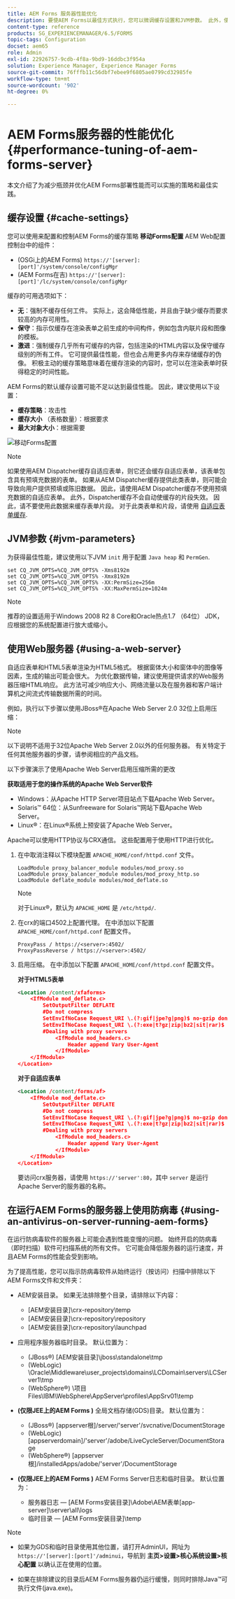 ```yaml
---
title: AEM Forms 服务器性能优化
description: 要使AEM Forms以最佳方式执行，您可以微调缓存设置和JVM参数。 此外，使用Web服务器可以增强AEM Forms部署的性能。
content-type: reference
products: SG_EXPERIENCEMANAGER/6.5/FORMS
topic-tags: Configuration
docset: aem65
role: Admin
exl-id: 22926757-9cdb-4f8a-9bd9-16ddbc3f954a
solution: Experience Manager, Experience Manager Forms
source-git-commit: 76fffb11c56dbf7ebee9f6805ae0799cd32985fe
workflow-type: tm+mt
source-wordcount: '902'
ht-degree: 0%

---
```


# AEM Forms服务器的性能优化{#performance-tuning-of-aem-forms-server}

本文介绍了为减少瓶颈并优化AEM Forms部署性能而可以实施的策略和最佳实践。

## 缓存设置 {#cache-settings}

您可以使用来配置和控制AEM Forms的缓存策略 **移动Forms配置** AEM Web配置控制台中的组件：

* (OSGi上的AEM Forms) `https://'[server]:[port]'/system/console/configMgr`
* (AEM Forms在吉) `https://'[server]:[port]'/lc/system/console/configMgr`

缓存的可用选项如下：

* **无**：强制不缓存任何工件。 实际上，这会降低性能，并且由于缺少缓存而要求较高的内存可用性。
* **保守**：指示仅缓存在渲染表单之前生成的中间构件，例如包含内联片段和图像的模板。
* **激进**：强制缓存几乎所有可缓存的内容，包括渲染的HTML内容以及保守缓存级别的所有工件。 它可提供最佳性能，但也会占用更多内存来存储缓存的伪像。 积极主动的缓存策略意味着在缓存渲染的内容时，您可以在渲染表单时获得稳定的时间性能。

AEM Forms的默认缓存设置可能不足以达到最佳性能。 因此，建议使用以下设置：

* **缓存策略**：攻击性
* **缓存大小** （表格数量）：根据要求
* **最大对象大小**：根据需要

![移动Forms配置](assets/snap.png)

>[!NOTE]
>
>如果使用AEM Dispatcher缓存自适应表单，则它还会缓存自适应表单，该表单包含具有预填充数据的表单。 如果从AEM Dispatcher缓存提供此类表单，则可能会导致向用户提供预填或陈旧数据。 因此，请使用AEM Dispatcher缓存不使用预填充数据的自适应表单。 此外，Dispatcher缓存不会自动使缓存的片段失效。 因此，请不要使用此数据来缓存表单片段。 对于此类表单和片段，请使用 [自适应表单缓存](../../forms/using/configure-adaptive-forms-cache.md).

## JVM参数 {#jvm-parameters}

为获得最佳性能，建议使用以下JVM `init` 用于配置 `Java heap` 和 `PermGen`.

```shell
set CQ_JVM_OPTS=%CQ_JVM_OPTS% -Xms8192m
set CQ_JVM_OPTS=%CQ_JVM_OPTS% -Xmx8192m
set CQ_JVM_OPTS=%CQ_JVM_OPTS% -XX:PermSize=256m
set CQ_JVM_OPTS=%CQ_JVM_OPTS% -XX:MaxPermSize=1024m
```

>[!NOTE]
>
>推荐的设置适用于Windows 2008 R2 8 Core和Oracle热点1.7 （64位） JDK，应根据您的系统配置进行放大或缩小。

## 使用Web服务器 {#using-a-web-server}

自适应表单和HTML5表单渲染为HTML5格式。 根据窗体大小和窗体中的图像等因素，生成的输出可能会很大。 为优化数据传输，建议使用提供请求的Web服务器压缩HTML响应。 此方法可减少响应大小、网络流量以及在服务器和客户端计算机之间流式传输数据所需的时间。

例如，执行以下步骤以使用JBoss®在Apache Web Server 2.0 32位上启用压缩：

>[!NOTE]
>
>以下说明不适用于32位Apache Web Server 2.0以外的任何服务器。 有关特定于任何其他服务器的步骤，请参阅相应的产品文档。

以下步骤演示了使用Apache Web Server启用压缩所需的更改

**获取适用于您的操作系统的Apache Web Server软件**

* Windows：从Apache HTTP Server项目站点下载Apache Web Server。
* Solaris™ 64位：从Sunfreeware for Solaris™网站下载Apache Web Server。
* Linux®：在Linux®系统上预安装了Apache Web Server。

Apache可以使用HTTP协议与CRX通信。 这些配置用于使用HTTP进行优化。

1. 在中取消注释以下模块配置 `APACHE_HOME/conf/httpd.conf` 文件。

   ```shell
   LoadModule proxy_balancer_module modules/mod_proxy.so
   LoadModule proxy_balancer_module modules/mod_proxy_http.so
   LoadModule deflate_module modules/mod_deflate.so
   ```

   >[!NOTE]
   >
   >对于Linux®，默认为 `APACHE_HOME` 是 `/etc/httpd/`.

1. 在crx的端口4502上配置代理。
在中添加以下配置 `APACHE_HOME/conf/httpd.conf` 配置文件。

   ```shell
   ProxyPass / https://<server>:4502/
   ProxyPassReverse / https://<server>:4502/
   ```

1. 启用压缩。 在中添加以下配置 `APACHE_HOME/conf/httpd.conf` 配置文件。

   **对于HTML5表单**

   ```xml
   <Location /content/xfaforms>
       <IfModule mod_deflate.c>
           SetOutputFilter DEFLATE
           #Do not compress
           SetEnvIfNoCase Request_URI \.(?:gif|jpe?g|png)$ no-gzip dont-vary
           SetEnvIfNoCase Request_URI \.(?:exe|t?gz|zip|bz2|sit|rar)$ no-gzip dont-vary
           #Dealing with proxy servers
               <IfModule mod_headers.c>
                   Header append Vary User-Agent
               </IfModule>
       </IfModule>
   </Location>
   ```

   **对于自适应表单**

   ```xml
   <Location /content/forms/af>
       <IfModule mod_deflate.c>
           SetOutputFilter DEFLATE
           #Do not compress
           SetEnvIfNoCase Request_URI \.(?:gif|jpe?g|png)$ no-gzip dont-vary
           SetEnvIfNoCase Request_URI \.(?:exe|t?gz|zip|bz2|sit|rar)$ no-gzip dont-vary
           #Dealing with proxy servers
               <IfModule mod_headers.c>
                   Header append Vary User-Agent
               </IfModule>
       </IfModule>
   </Location>
   ```

   要访问crx服务器，请使用 `https://'server':80`，其中 `server` 是运行Apache Server的服务器的名称。

## 在运行AEM Forms的服务器上使用防病毒 {#using-an-antivirus-on-server-running-aem-forms}

在运行防病毒软件的服务器上可能会遇到性能变慢的问题。 始终开启的防病毒（即时扫描）软件可扫描系统的所有文件。 它可能会降低服务器的运行速度，并且AEM Forms的性能会受到影响。

为了提高性能，您可以指示防病毒软件从始终运行（按访问）扫描中排除以下AEM Forms文件和文件夹：

* AEM安装目录。 如果无法排除整个目录，请排除以下内容：

   * [AEM安装目录]\crx-repository\temp
   * [AEM安装目录]\crx-repository\repository
   * [AEM安装目录]\crx-repository\launchpad

* 应用程序服务器临时目录。 默认位置为：

   * (JBoss®) [AEM安装目录]\jboss\standalone\tmp
   * (WebLogic) \Oracle\Middleware\user_projects\domains\LCDomain\servers\LCServer1\tmp
   * (WebSphere®) \项目Files\IBM\WebSphere\AppServer\profiles\AppSrv01\temp

* **(仅限JEE上的AEM Forms )** 全局文档存储(GDS)目录。 默认位置为：

   * (JBoss®) [appserver根]/server/&#39;server&#39;/svcnative/DocumentStorage
   * (WebLogic) [appserverdomain]/&#39;server&#39;/adobe/LiveCycleServer/DocumentStorage
   * (WebSphere®) [appserver根]/installedApps/adobe/&#39;server&#39;/DocumentStorage

* **(仅限JEE上的AEM Forms )** AEM Forms Server日志和临时目录。 默认位置为：

   * 服务器日志 —  [AEM Forms安装目录]\Adobe\AEM表单\[app-server]\server\all\logs
   * 临时目录 —  [AEM Forms安装目录]\temp

>[!NOTE]
>
>* 如果为GDS和临时目录使用其他位置，请打开AdminUI，网址为 `https://'[server]:[port]'/adminui`，导航到 **主页>设置>核心系统设置>核心配置** 以确认正在使用的位置。
>
* 如果在排除建议的目录后AEM Forms服务器仍运行缓慢，则同时排除Java™可执行文件(java.exe)。
>
